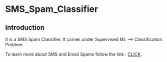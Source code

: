 # SMS_Spam_Classifier
## Introduction
It is a SMS Spam Classifier. It comes under Supervised ML --> Classification Problem.

To learn more about SMS and Email Spams follow the link : [CLICK](https://towardsdatascience.com/spam-detection-in-sms-messages-3322e03300f5).
